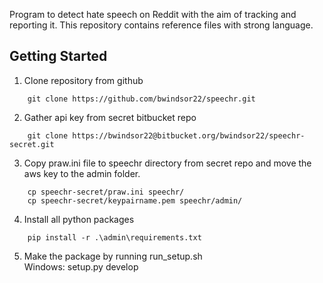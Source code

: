 Program to detect hate speech on Reddit with the aim of tracking and reporting it. This repository contains reference files with strong language.

## Getting Started

1. Clone repository from github 
```
	git clone https://github.com/bwindsor22/speechr.git
```
2. Gather api key from secret bitbucket repo <br>
```
	git clone https://bwindsor22@bitbucket.org/bwindsor22/speechr-secret.git
```
3. Copy praw.ini file to speechr directory from secret repo and move the aws key to the admin folder.<br>
```
	cp speechr-secret/praw.ini speechr/
	cp speechr-secret/keypairname.pem speechr/admin/
```
4. Install all python packages <br>
```
	pip install -r .\admin\requirements.txt
```
5. Make the package by running run_setup.sh <br>
	Windows: setup.py develop <br>
